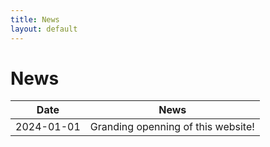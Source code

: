```yaml
---
title: News
layout: default
---
```

# News
Date    | News
--------------- | -----------
2024-01-01 | Granding openning of this website!

